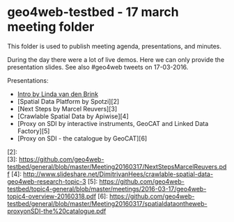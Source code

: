 # geo4web-testbed - 17 march meeting folder
This folder is used to publish meeting agenda, presentations, and minutes. 

During the day there were a lot of live demos. Here we can only provide the presentation slides. See also #geo4web tweets on 17-03-2016.

Presentations: 
- [Intro by Linda van den Brink][1]
- [Spatial Data Platform by Spotzi][2]
- [Next Steps by Marcel Reuvers][3]
- [Crawlable Spatial Data by Apiwise][4]
- [Proxy on SDI by interactive instruments, GeoCAT and Linked Data Factory][5]
- [Proxy on SDI - the catalogue by GeoCAT][6]

[1]: https://github.com/geo4web-testbed/general/blob/master/Meeting20160317/IntroductionTestbedLvdB.pdf
[2]:  
[3]: https://github.com/geo4web-testbed/general/blob/master/Meeting20160317/NextStepsMarcelReuvers.pdf
[4]: http://www.slideshare.net/DimitrivanHees/crawlable-spatial-data-geo4web-research-topic-3
[5]: https://github.com/geo4web-testbed/topic4-general/blob/master/meetings/2016-03-17/geo4web-topic4-overview-20160318.pdf
[6]: https://github.com/geo4web-testbed/general/blob/master/Meeting20160317/spatialdataontheweb-proxyonSDI-the%20catalogue.pdf
